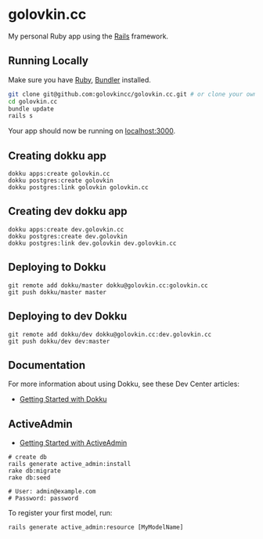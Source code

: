 # golovkin.cc

My personal Ruby app using the [Rails](http://rubyonrails.org) framework.

## Running Locally

Make sure you have [Ruby](https://www.ruby-lang.org), [Bundler](http://bundler.io) installed.

```sh
git clone git@github.com:golovkincc/golovkin.cc.git # or clone your own fork
cd golovkin.cc
bundle update
rails s
```

Your app should now be running on [localhost:3000](http://localhost:3000/).

## Creating dokku app

```
dokku apps:create golovkin.cc
dokku postgres:create golovkin
dokku postgres:link golovkin golovkin.cc
```

## Creating dev dokku app

```
dokku apps:create dev.golovkin.cc
dokku postgres:create dev.golovkin
dokku postgres:link dev.golovkin dev.golovkin.cc
```

## Deploying to Dokku

```
git remote add dokku/master dokku@golovkin.cc:golovkin.cc
git push dokku/master master
```

## Deploying to dev Dokku

```
git remote add dokku/dev dokku@golovkin.cc:dev.golovkin.cc
git push dokku/dev dev:master
```

## Documentation

For more information about using Dokku, see these Dev Center articles:

- [Getting Started with Dokku](http://dokku.viewdocs.io/dokku/getting-started/installation/)

## ActiveAdmin

- [Getting Started with ActiveAdmin](http://activeadmin.info/docs/documentation.html)

```
# create db
rails generate active_admin:install
rake db:migrate
rake db:seed

# User: admin@example.com
# Password: password
```

To register your first model, run:

```
rails generate active_admin:resource [MyModelName]
```